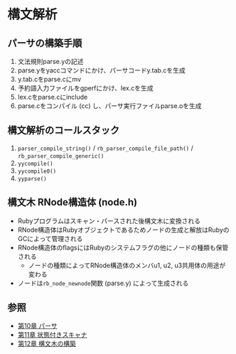 # 構文解析
## パーサの構築手順
1. 文法規則parse.yの記述
2. parse.yをyaccコマンドにかけ、パーサコードy.tab.cを生成
3. y.tab.cをparse.cにmv
4. 予約語入力ファイルをgperfにかけ、lex.cを生成
5. lex.cをparse.cにinclude
6. parse.cをコンパイル (cc) し、パーサ実行ファイルparse.oを生成

## 構文解析のコールスタック
1. `parser_compile_string()` / `rb_parser_compile_file_path()` / `rb_parser_compile_generic()`
2. `yycompile()`
3. `yycompile0()`
4. `yyparse()`

## 構文木 RNode構造体 (node.h)
- Rubyプログラムはスキャン・パースされた後構文木に変換される
- RNode構造体はRubyオブジェクトであるためノードの生成と解放はRubyのGCによって管理される
- RNode構造体のflagsにはRubyのシステムフラグの他にノードの種類も保管される
  - ノードの種類によってRNode構造体のメンバu1, u2, u3共用体の用途が変わる
- ノードは`rb_node_newnode`関数 (parse.y) によって生成される

## 参照
- [第10章 パーサ](https://i.loveruby.net/ja/rhg/book/parser.html)
- [第11章 状態付きスキャナ](https://i.loveruby.net/ja/rhg/book/contextual.html)
- [第12章 構文木の構築](https://i.loveruby.net/ja/rhg/book/syntree.html)
